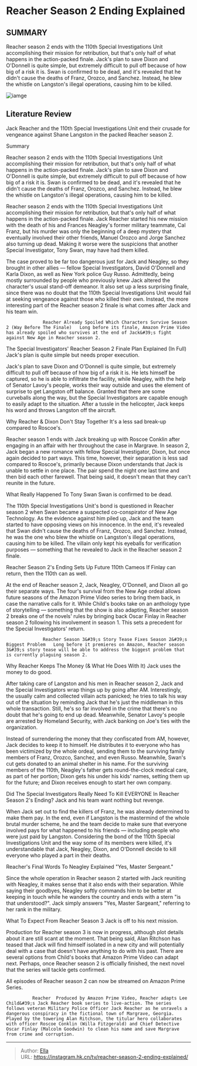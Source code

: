 # Reacher Season 2 Ending Explained


## SUMMARY 



  Reacher season 2 ends with the 110th Special Investigations Unit accomplishing their mission for retribution, but that&#39;s only half of what happens in the action-packed finale.   Jack&#39;s plan to save Dixon and O&#39;Donnell is quite simple, but extremely difficult to pull off because of how big of a risk it is.   Swan is confirmed to be dead, and it&#39;s revealed that he didn&#39;t cause the deaths of Franz, Orozco, and Sanchez. Instead, he blew the whistle on Langston&#39;s illegal operations, causing him to be killed.  

![iamge](https://static1.srcdn.com/wordpress/wp-content/uploads/wm/2024/01/reacher-season2-ending-alan-ritchson.png)

## Literature Review

Jack Reacher and the 110th Special Investigations Unit end their crusade for vengeance against Shane Langston in the packed Reacher season 2. 





Summary

  Reacher season 2 ends with the 110th Special Investigations Unit accomplishing their mission for retribution, but that&#39;s only half of what happens in the action-packed finale.   Jack&#39;s plan to save Dixon and O&#39;Donnell is quite simple, but extremely difficult to pull off because of how big of a risk it is.   Swan is confirmed to be dead, and it&#39;s revealed that he didn&#39;t cause the deaths of Franz, Orozco, and Sanchez. Instead, he blew the whistle on Langston&#39;s illegal operations, causing him to be killed.  







Reacher season 2 ends with the 110th Special Investigations Unit accomplishing their mission for retribution, but that&#39;s only half of what happens in the action-packed finale. Jack Reacher started his new mission with the death of his and Frances Neagley&#39;s former military teammate, Cal Franz, but his murder was only the beginning of a deep mystery that eventually involved their other friends, Manuel Orozco and Jorge Sanchez also turning up dead. Making it worse were the suspicions that another Special Investigator, Tony Swan, may have had them killed.

The case proved to be far too dangerous just for Jack and Neagley, so they brought in other allies — fellow Special Investigators, David O&#39;Donnell and Karla Dixon, as well as New York police Guy Russo. Admittedly, being mostly surrounded by people who previously knew Jack altered the character&#39;s usual stand-off demeanor. It also set up a less surprising finale, since there was no doubt that the 110th Special Investigations Unit would fail at seeking vengeance against those who killed their own. Instead, the more interesting part of the Reacher season 2 finale is what comes after Jack and his team win.




                  Reacher Already Spoiled Which Characters Survive Season 2 (Way Before The Finale)   Long before its finale, Amazon Prime Video has already spoiled who survives at the end of Jack&#39;s fight against New Age in Reacher season 2.    


 The Special Investigators&#39; Reacher Season 2 Finale Plan Explained (In Full) 
Jack&#39;s plan is quite simple but needs proper execution.
         

Jack&#39;s plan to save Dixon and O&#39;Donnell is quite simple, but extremely difficult to pull off because of how big of a risk it is. He lets himself be captured, so he is able to infiltrate the facility, while Neagley, with the help of Senator Lavoy&#39;s people, works their way outside and uses the element of surprise to get Langston off balance. Granted that there are some curveballs along the way, but the Special Investigators are capable enough to easily adapt to the situation. After a tussle in the helicopter, Jack keeps his word and throws Langston off the aircraft.






 Why Reacher &amp; Dixon Don&#39;t Stay Together 
It&#39;s a less sad break-up compared to Roscoe&#39;s.
          

Reacher season 1 ends with Jack breaking up with Roscoe Conklin after engaging in an affair with her throughout the case in Margrave. In season 2, Jack began a new romance with fellow Special Investigator, Dixon, but once again decided to part ways. This time, however, their separation is less sad compared to Roscoe&#39;s, primarily because Dixon understands that Jack is unable to settle in one place. The pair spend the night one last time and then bid each other farewell. That being said, it doesn&#39;t mean that they can&#39;t reunite in the future.



 What Really Happened To Tony Swan 
Swan is confirmed to be dead.
          




The 110th Special Investigations Unit&#39;s bond is questioned in Reacher season 2 when Swan became a suspected co-conspirator of New Age Technology. As the evidence against him piled up, Jack and the team started to have opposing views on his innocence. In the end, it&#39;s revealed that Swan didn&#39;t cause the deaths of Franz, Orozco, and Sanchez. Instead, he was the one who blew the whistle on Langston&#39;s illegal operations, causing him to be killed. The villain only kept his eyeballs for verification purposes — something that he revealed to Jack in the Reacher season 2 finale.



 Reacher Season 2&#39;s Ending Sets Up Future 110th Cameos 
If Finlay can return, then the 110th can as well.
          

At the end of Reacher season 2, Jack, Neagley, O&#39;Donnell, and Dixon all go their separate ways. The four&#39;s survival from the New Age ordeal allows future seasons of the Amazon Prime Video series to bring them back, in case the narrative calls for it. While Child&#39;s books take on an anthology type of storytelling — something that the show is also adapting, Reacher season 2 breaks one of the novels&#39; rules by bringing back Oscar Finlay in Reacher season 2 following his involvement in season 1. This sets a precedent for the Special Investigators&#39; return.




                  Reacher Season 3&#39;s Story Tease Fixes Season 2&#39;s Biggest Problem   Long before it premieres on Amazon, Reacher season 3&#39;s story tease will be able to address the biggest problem that is currently plaguing season 2.    



 Why Reacher Keeps The Money (&amp; What He Does With It) 
Jack uses the money to do good.
          

After taking care of Langston and his men in Reacher season 2, Jack and the Special Investigators wrap things up by going after AM. Interestingly, the usually calm and collected villain acts panicked; he tries to talk his way out of the situation by reminding Jack that he&#39;s just the middleman in this whole transaction. Still, he&#39;s so far involved in the crime that there&#39;s no doubt that he&#39;s going to end up dead. Meanwhile, Senator Lavoy&#39;s people are arrested by Homeland Security, with Jack banking on Joe&#39;s ties with the organization.




Instead of surrendering the money that they confiscated from AM, however, Jack decides to keep it to himself. He distributes it to everyone who has been victimized by the whole ordeal, sending them to the surviving family members of Franz, Orozco, Sanchez, and even Russo. Meanwhile, Swan&#39;s cut gets donated to an animal shelter in his name. For the surviving members of the 110th, Neagley&#39;s father gets round-the-clock medical care, as part of her portion; Dixon gets his under his kids&#39; names, setting them up for the future; and Dixon receives enough to start her own company.



 Did The Special Investigators Really Need To Kill EVERYONE In Reacher Season 2&#39;s Ending? 
Jack and his team want nothing but revenge.
          

When Jack set out to find the killers of Franz, he was already determined to make them pay. In the end, even if Langston is the mastermind of the whole brutal murder scheme, he and the team decide to make sure that everyone involved pays for what happened to his friends — including people who were just paid by Langston. Considering the bond of the 110th Special Investigations Unit and the way some of its members were killed, it&#39;s understandable that Jack, Neagley, Dixon, and O&#39;Donnell decide to kill everyone who played a part in their deaths.






 Reacher&#39;s Final Words To Neagley Explained 
&#34;Yes, Master Sergeant.&#34;
         

Since the whole operation in Reacher season 2 started with Jack reuniting with Neagley, it makes sense that it also ends with their separation. While saying their goodbyes, Neagley softly commands him to be better at keeping in touch while he wanders the country and ends with a stern &#34;is that understood?&#34;. Jack simply answers &#34;Yes, Master Sargeant,&#34; referring to her rank in the military.



 What To Expect From Reacher Season 3 
Jack is off to his next mission.
          

Production for Reacher season 3 is now in progress, although plot details about it are still scant at the moment. That being said, Alan Ritchson has teased that Jack will find himself isolated in a new city and will potentially deal with a case that doesn&#39;t have anything to do with his past. There are several options from Child&#39;s books that Amazon Prime Video can adapt next. Perhaps, once Reacher season 2 is officially finished, the next novel that the series will tackle gets confirmed.






All episodes of Reacher season 2 can now be streamed on Amazon Prime Series.




              Reacher  Produced by Amazon Prime Video, Reacher adapts Lee Child&#39;s Jack Reacher book series to live-action. The series follows veteran Military Police Officer Jack Reacher as he unravels a dangerous conspiracy in the fictional town of Margrave, Georgia. Played by the towering Alan Ritchson, the titular hero collaborates with officer Roscoe Conklin (Willa Fitzgerald) and Chief Detective Oscar Finlay (Malcolm Goodwin) to clean his name and save Margrave from crime and corruption.   


---

> Author: [Ella](https://instagram.hk.cn/)  
> URL: https://instagram.hk.cn/tv/reacher-season-2-ending-explained/  

